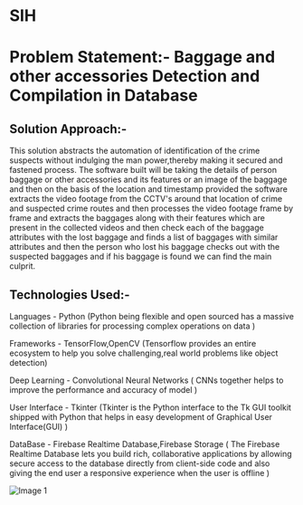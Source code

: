 # SIH
# Problem Statement:- Baggage and other accessories Detection and Compilation in Database

## Solution Approach:-
This solution abstracts the automation of identification of the crime suspects without indulging the man power,thereby making it secured and fastened process. The software built will be taking the details of person baggage or other accessories and its features or an image of the baggage and then on the basis of the location and timestamp provided the software extracts the video footage from the CCTV's around that location of crime and suspected crime routes and then processes the video footage frame by frame and extracts the baggages along with their features which are present in the collected videos and then check each of the baggage attributes with the lost baggage and finds a list of baggages with similar attributes and then the person who lost his baggage checks out with the suspected baggages and if his baggage is found we can find the main culprit.

## Technologies Used:-
Languages - Python (Python being flexible and open sourced has a massive collection of libraries for processing complex operations on data )

Frameworks - TensorFlow,OpenCV (Tensorflow provides an entire ecosystem to help you solve challenging,real world problems like object detection) 

Deep Learning - Convolutional Neural Networks ( CNNs together helps to improve the performance and accuracy of model )

User Interface - Tkinter (Tkinter is the Python interface to the Tk GUI toolkit shipped with Python that helps in easy development of Graphical User Interface(GUI) )

DataBase - Firebase Realtime Database,Firebase Storage ( The Firebase Realtime Database lets you build rich, collaborative applications by allowing secure access to the database directly from client-side code and also giving the end user a responsive experience when the user is offline )

![Image 1](https://github.com/Rajeswari525/SIH/pic-1.jpg?raw=true)
